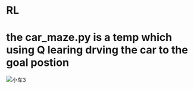 # RL
# the car_maze.py is a temp which using Q learing drving the car to the goal postion
![小车3](https://github.com/parzivar/RL/assets/59134621/5629a872-8325-4510-9e47-7d59ea9ef2ca)
